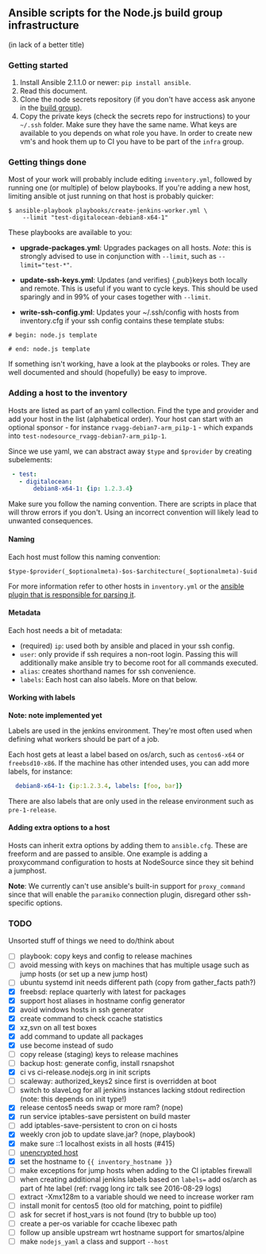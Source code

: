 ## Ansible scripts for the Node.js build group infrastructure

(in lack of a better title)


### Getting started

1. Install Ansible 2.1.1.0 or newer: `pip install ansible`.
2. Read this document.
3. Clone the node secrets repository (if you don't have access ask anyone
   in the [build group][1]).
4. Copy the private keys (check the secrets repo for instructions) to your
   `~/.ssh` folder. Make sure they have the same name. What keys are available
   to you depends on what role you have. In order to create new vm's and hook
   them up to CI you have to be part of the `infra` group.

[1]: https://github.com/nodejs/build#people

### Getting things done

Most of your work will probably include editing `inventory.yml`, followed by
running one (or multiple) of below playbooks. If you're adding a new host,
limiting ansible ot just running on that host is probably quicker:

```console
$ ansible-playbook playbooks/create-jenkins-worker.yml \
    --limit "test-digitalocean-debian8-x64-1"
```

These playbooks are available to you:

  - **upgrade-packages.yml**: Upgrades packages on all hosts.
    *Note*: this is strongly advised to use in conjunction with `--limit`,
    such as `--limit="test-*"`.

  - **update-ssh-keys.yml**: Updates (and verifies) {,pub}keys both locally
    and remote. This is useful if you want to cycle keys. This should be used
    sparingly and in 99% of your cases together with `--limit`.

  - **write-ssh-config.yml**: Updates your ~/.ssh/config with hosts from
   inventory.cfg if your ssh config contains these template stubs:
   ```console
   # begin: node.js template

   # end: node.js template
   ```

If something isn't working, have a look at the playbooks or roles. They
are well documented and should (hopefully) be easy to improve.

### Adding a host to the inventory

Hosts are listed as part of an yaml collection. Find the type and provider and
add your host in the list (alphabetical order). Your host can start with an
optional sponsor - for instance `rvagg-debian7-arm_pi1p-1` - which expands
into `test-nodesource_rvagg-debian7-arm_pi1p-1`.

Since we use yaml, we can abstract away `$type` and `$provider` by creating
subelements:

```yaml
 - test:
   - digitalocean:
       debian8-x64-1: {ip: 1.2.3.4}
```

Make sure you follow the naming convention. There are scripts in place that
will throw errors if you don't. Using an incorrect convention will likely
lead to unwanted consequences.

#### Naming

Each host must follow this naming convention:

```
$type-$provider(_$optionalmeta)-$os-$architecture(_$optionalmeta)-$uid
```

For more information refer to other hosts in `inventory.yml` or the
[ansible plugin that is responsible for parsing it][2].

[2]: plugins/inventory/nodejs_yaml.py

#### Metadata

Each host needs a bit of metadata:

 - (required) `ip`: used both by ansible and placed in your ssh config.
 - `user`: only provide if ssh requires a non-root login. Passing this
           will additionally make ansible try to become root for all
           commands executed.
 - `alias`: creates shorthand names for ssh convenience.
 - `labels`: Each host can also labels. More on that below.

#### Working with labels

**Note: note implemented yet**

Labels are used in the jenkins environment. They're most often used when
defining what workers should be part of a job.

Each host gets at least a label based on os/arch, such as `centos6-x64` or
`freebsd10-x86`. If the machine has other intended uses, you can add more
labels, for instance:

```yaml
  debian8-x64-1: {ip:1.2.3.4, labels: [foo, bar]}
```

There are also labels that are only used in the release environment
such as `pre-1-release`.

#### Adding extra options to a host

Hosts can inherit extra options by adding them to `ansible.cfg`. These are
freeform and are passed to ansible. One example is adding a proxycommand
configuration to hosts at NodeSource since they sit behind a jumphost.

**Note**: We currently can't use ansible's built-in support for `proxy_command`
          since that will enable the `paramiko` connection plugin, disregard
          other ssh-specific options.



### TODO

Unsorted stuff of things we need to do/think about

- [ ] playbook: copy keys and config to release machines
- [ ] avoid messing with keys on machines that has multiple usage such as jump
      hosts (or set up a new jump host)
- [ ] ubuntu systemd init needs different path (copy from gather_facts path?)
- [x] freebsd: replace quarterly with latest for packages
- [x] support host aliases in hostname config generator
- [x] avoid windows hosts in ssh generator
- [x] create command to check ccache statistics
- [x] xz,svn on all test boxes
- [x] add command to update all packages
- [x] use become instead of sudo
- [ ] copy release (staging) keys to release machines
- [ ] backup host: generate config, install rsnapshot
- [x] ci vs ci-release.nodejs.org in init scripts
- [ ] scaleway: authorized_keys2 since first is overridden at boot
- [ ] switch to slaveLog for all jenkins instances lacking stdout redirection
      (note: this depends on init type!)
- [x] release centos5 needs swap or more ram? (nope)
- [x] run service iptables-save persistent on build master
- [ ] add iptables-save-persistent to cron on ci hosts
- [x] weekly cron job to update slave.jar? (nope, playbook)
- [x] make sure ::1 localhost exists in all hosts (#415)
- [ ] [unencrypted host](https://git.io/v6H1z)
- [x] set the hostname to `{{ inventory_hostname }}`
- [ ] make exceptions for jump hosts when adding to the CI iptables firewall
- [ ] when creating additional jenkins labels based on `labels=` add os/arch
      as part of hte label (ref: rvagg long irc talk see 2016-08-29 logs)
- [ ] extract -Xmx128m to a variable should we need to increase worker ram
- [ ] install monit for centos5 (too old for matching, point to pidfile)
- [ ] ask for secret if host_vars is not found (try to bubble up too)
- [ ] create a per-os variable for ccache libexec path
- [ ] follow up ansible upstream wrt hostname support for smartos/alpine
- [ ] make `nodejs_yaml` a class and support `--host`
